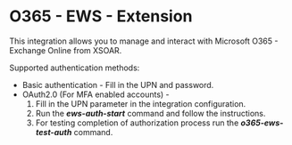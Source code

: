 # O365 - EWS - Extension

This integration allows you to manage and interact with Microsoft O365 - Exchange Online from XSOAR.

Supported authentication methods:

- Basic authentication - Fill in the UPN and password.
- OAuth2.0 (For MFA enabled accounts) -
    1. Fill in the UPN parameter in the integration configuration.
    2. Run the ***ews-auth-start*** command and follow the instructions.
    3. For testing completion of authorization process run the ***o365-ews-test-auth*** command.
